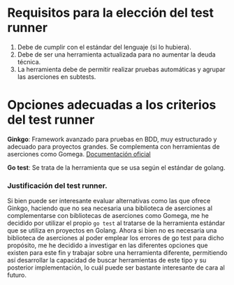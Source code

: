 # Requisitos para la elección del test runner
1. Debe de cumplir con el estándar del lenguaje (si lo hubiera).
2. Debe de ser una herramienta actualizada para no aumentar la deuda técnica.
3. La herramienta debe de permitir realizar pruebas automáticas y agrupar las aserciones en subtests. 

# Opciones adecuadas a los criterios del test runner

**Ginkgo**: Framework avanzado para pruebas en BDD, muy estructurado y adecuado para proyectos grandes. Se complementa con herramientas de aserciones como Gomega.
[Documentación oficial](https://github.com/onsi/ginkgo)

**Go test**: Se trata de la herramienta que se usa según el estándar de golang.

### Justificación del test runner.
Si bien puede ser interesante evaluar alternativas como las que ofrece Ginkgo, haciendo que no sea necesaria una biblioteca de aserciones al complementarse con bibliotecas de aserciones como Gomega, me he decidido por utilizar el propio `go test` al tratarse de la herramienta estándar que se utiliza en proyectos en Golang.
Ahora si bien no es necesaria una biblioteca de aserciones al poder emplear los errores de go test para dicho propósito, me he decidido a investigar en las diferentes opciones que existen para este fin y trabajar sobre una herramienta diferente, permitiendo así desarrollar la capacidad de buscar herramientas de este tipo y su posterior implementación, lo cuál puede ser bastante interesante de cara al futuro.
